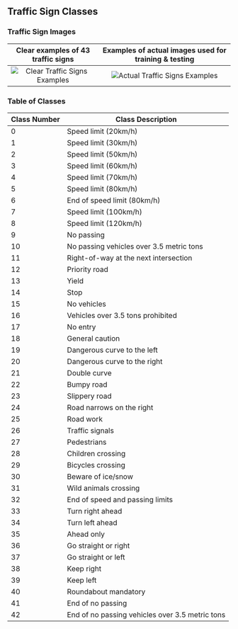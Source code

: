 ## Traffic Sign Classes

### Traffic Sign Images
Clear examples of 43 traffic signs | Examples of actual images used for training & testing
:-------------------------:|:-------------------------:
![Clear Traffic Signs Examples](https://user-images.githubusercontent.com/74436899/142770892-29d648e4-4bfd-4f0e-885f-fb3ed5a64be1.png)  |  ![Actual Traffic Signs Examples](https://user-images.githubusercontent.com/74436899/142771030-f2afff5b-7b70-4be7-8969-90e101dc6ed2.jpg)

### Table of Classes
| Class Number | Class Description                               |
| ------------ | ----------------------------------------------- |
| 0            | Speed limit (20km/h)                            |
| 1            | Speed limit (30km/h)                            |
| 2            | Speed limit (50km/h)                            |
| 3            | Speed limit (60km/h)                            |
| 4            | Speed limit (70km/h)                            |
| 5            | Speed limit (80km/h)                            |  
| 6            | End of speed limit (80km/h)                     |
| 7            | Speed limit (100km/h)                           |
| 8            | Speed limit (120km/h)                           |
| 9            | No passing                                      |
| 10           | No passing vehicles over 3.5 metric tons        |
| 11           | Right-of-way at the next intersection           |
| 12           | Priority road                                   |
| 13           | Yield                                           |
| 14           | Stop                                            |
| 15           | No vehicles                                     |
| 16           | Vehicles over 3.5 tons prohibited               |
| 17           | No entry                                        |
| 18           | General caution                                 |
| 19           | Dangerous curve to the left                     |
| 20           | Dangerous curve to the right                    |
| 21           | Double curve                                    |
| 22           | Bumpy road                                      |
| 23           | Slippery road                                   |
| 24           | Road narrows on the right                       |
| 25           | Road work                                       |
| 26           | Traffic signals                                 |
| 27           | Pedestrians                                     |
| 28           | Children crossing                               |
| 29           | Bicycles crossing                               |
| 30           | Beware of ice/snow                              |
| 31           | Wild animals crossing                           |
| 32           | End of speed and passing limits                 |
| 33           | Turn right ahead                                |
| 34           | Turn left ahead                                 |
| 35           | Ahead only                                      |
| 36           | Go straight or right                            |
| 37           | Go straight or left                             |
| 38           | Keep right                                      |
| 39           | Keep left                                       |
| 40           | Roundabout mandatory                            |
| 41           | End of no passing                               |
| 42           | End of no passing vehicles over 3.5 metric tons |
